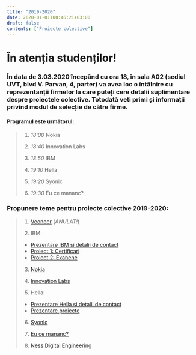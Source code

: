 ```yaml
---
title: "2019-2020"
date: 2020-01-01T00:46:21+03:00
draft: false
contents: ["Proiecte colective"]
---
```

# În atenția studenților!

### În data de 3.03.2020 începând cu ora 18, în sala A02 (sediul UVT, blvd V. Parvan, 4, parter) va avea loc o întâlnire cu reprezentanții firmelor la care puteți cere detalii suplimentare despre proiectele colective. Totodată veti primi și informații privind modul de selecție de către firme.

#### Programul este următorul:

> 1.  *18:00*  Nokia
>
> 2.  *18:40*  Innovation Labs
>
> 3.  *18:50*   IBM
>
> 4.  *19:10*  Hella
>
> 5.  *19:20*  Syonic
>
> 6.  *19:30*  Eu ce mananc?

### Propunere teme pentru proiecte  colective 2019-2020:
> 1. [Veoneer](https://drive.google.com/file/d/16jGR1IGyVzBxZdPQ9rq2xtR3JyzeZXbJ/view) (*ANULAT!*)
>
> 2. IBM:
>
> - [Prezentare IBM si detalii de contact](https://drive.google.com/file/d/1t4H6ig2R36Tot1B5yrXWp2NTyyXpDZn8/view?usp=sharing)
> - [Proiect 1: Certificari](https://drive.google.com/open?id=1fK3Cyie0NjyjCJkQ0mzCbjnGihgR-fMR)
> - [Proiect 2: Exanene](https://drive.google.com/open?id=1ByWyooYAmiCesMuoNcDJfswrCD05nbjV)
>
> 3. [Nokia](https://drive.google.com/file/d/1Ke_gJ2YIC_1q978hWcySIIrMqhhFivVS/view?usp=sharing)
>
> 4. [Innovation Labs](https://www.google.com/url?q=https%3A%2F%2Fwww.innovationlabs.ro&sa=D&sntz=1&usg=AOvVaw30OXvP6qIjV9ALEbj9mtnZ)
>
> 5. Hella:
>
> - [Prezentare Hella si detalii de contact](https://drive.google.com/file/d/1LYKWcNxNSInTmgsKeD7r8yVSGyTj0Zwt/view?usp=sharing)
> - [Prezentare proiecte](https://drive.google.com/open?id=1E-c64MSd9o1wqyx-DdxYHBAAryqFAWAQ)
>
> 6. [Syonic](https://drive.google.com/file/d/1hFUj1sChV1xUmQ1oEsxlAn3dP4c3JJhv/view?usp=sharing)
>
> 7. [Eu ce mananc?](https://drive.google.com/file/d/1WEthLiR9S8QaXPHhhSg0t1zldj8CNLRC/view?usp=sharing)
>
> 8. [Ness Digital Engineering](https://drive.google.com/file/d/1wdE3bBv3rtocNCShetyT79NIzK6-AHzr/view?usp=sharing)
